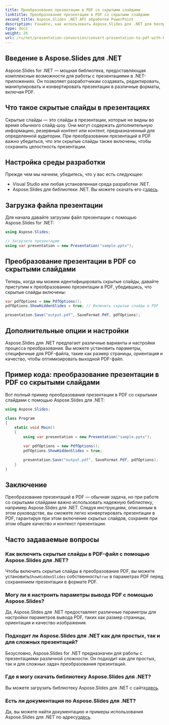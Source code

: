 ```yaml
---
title: Преобразование презентации в PDF со скрытыми слайдами
linktitle: Преобразование презентации в PDF со скрытыми слайдами
second_title: Aspose.Slides .NET API обработки PowerPoint
description: Узнайте, как использовать Aspose.Slides для .NET для беспрепятственного преобразования презентаций в PDF со скрытыми слайдами.
type: docs
weight: 26
url: /ru/net/presentation-conversion/convert-presentation-to-pdf-with-hidden-slides/
---
```


## Введение в Aspose.Slides для .NET

Aspose.Slides for .NET — мощная библиотека, предоставляющая комплексные возможности для работы с презентациями в .NET-приложениях. Он позволяет разработчикам создавать, редактировать, манипулировать и конвертировать презентации в различные форматы, включая PDF.

## Что такое скрытые слайды в презентациях

Скрытые слайды — это слайды в презентации, которые не видны во время обычного слайд-шоу. Они могут содержать дополнительную информацию, резервный контент или контент, предназначенный для определенной аудитории. При преобразовании презентаций в PDF важно убедиться, что эти скрытые слайды также включены, чтобы сохранить целостность презентации.

## Настройка среды разработки

Прежде чем мы начнем, убедитесь, что у вас есть следующее:

- Visual Studio или любая установленная среда разработки .NET.
-  Aspose.Slides для библиотеки .NET. Вы можете скачать его с[здесь](https://releases.aspose.com/slides/net).

## Загрузка файла презентации

Для начала давайте загрузим файл презентации с помощью Aspose.Slides for .NET:

```csharp
using Aspose.Slides;

// Загрузите презентацию
using var presentation = new Presentation("sample.pptx");
```

## Преобразование презентации в PDF со скрытыми слайдами

Теперь, когда мы можем идентифицировать скрытые слайды, давайте приступим к преобразованию презентации в PDF, убедившись, что скрытые слайды включены:

```csharp
var pdfOptions = new PdfOptions();
pdfOptions.ShowHiddenSlides = true; // Включить скрытые слайды в PDF

presentation.Save("output.pdf", SaveFormat.Pdf, pdfOptions);
```

## Дополнительные опции и настройки

Aspose.Slides для .NET предлагает различные варианты и настройки процесса преобразования. Вы можете установить параметры, специфичные для PDF-файла, такие как размер страницы, ориентация и качество, чтобы оптимизировать выходной PDF-файл.

## Пример кода: преобразование презентации в PDF со скрытыми слайдами

Вот полный пример преобразования презентации в PDF со скрытыми слайдами с помощью Aspose.Slides для .NET:

```csharp
using Aspose.Slides;

class Program
{
    static void Main()
    {
        using var presentation = new Presentation("sample.pptx");

        var pdfOptions = new PdfOptions();
        pdfOptions.ShowHiddenSlides = true;

        presentation.Save("output.pdf", SaveFormat.Pdf, pdfOptions);
    }
}
```

## Заключение

Преобразование презентаций в PDF — обычная задача, но при работе со скрытыми слайдами важно использовать надежную библиотеку, например Aspose.Slides для .NET. Следуя инструкциям, описанным в этом руководстве, вы сможете легко конвертировать презентации в PDF, гарантируя при этом включение скрытых слайдов, сохраняя при этом общее качество и контекст презентации.

## Часто задаваемые вопросы

### Как включить скрытые слайды в PDF-файл с помощью Aspose.Slides для .NET?

 Чтобы включить скрытые слайды в преобразование PDF, вы можете установить`ShowHiddenSlides` собственность`true` в параметрах PDF перед сохранением презентации в формате PDF.

### Могу ли я настроить параметры вывода PDF с помощью Aspose.Slides?

Да, Aspose.Slides для .NET предоставляет различные параметры для настройки параметров вывода PDF, таких как размер страницы, ориентация и качество изображения.

### Подходит ли Aspose.Slides для .NET как для простых, так и для сложных презентаций?

Безусловно, Aspose.Slides for .NET предназначен для работы с презентациями различной сложности. Он подходит как для простых, так и для сложных задач преобразования презентаций.

### Где я могу скачать библиотеку Aspose.Slides для .NET?

 Вы можете загрузить библиотеку Aspose.Slides для .NET с сайта[здесь](https://releases.aspose.com/slides/net).

### Есть ли документация по Aspose.Slides для .NET?

 Да, вы можете найти документацию и примеры использования Aspose.Slides для .NET по адресу[здесь](https://reference.aspose.com/slides/net).